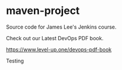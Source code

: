 # maven-project
Source code for James Lee's Jenkins course.

Check out our Latest DevOps PDF book.

https://www.level-up.one/devops-pdf-book

Testing
